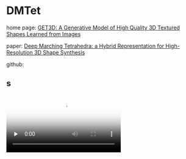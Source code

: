 # DMTet

home page: [GET3D: A Generative Model of High Quality 3D Textured Shapes Learned from Images](https://nv-tlabs.github.io/GET3D/)

paper: [Deep Marching Tetrahedra: a Hybrid Representation for High-Resolution 3D Shape Synthesis](https://nv-tlabs.github.io/DMTet/assets/dmtet.pdf)

github: 



## s

<video id="video" controls="" preload="none" poster="封面">
      <source id="mp4" src="https://nv-tlabs.github.io/GET3D/assets/teaser-rotate.mp4" type="video/mp4">
</videos>